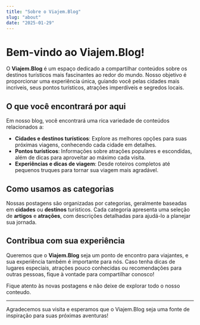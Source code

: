```yaml
---
title: "Sobre o Viajem.Blog"
slug: "about"
date: "2025-01-29"
---
```


# Bem-vindo ao Viajem.Blog!

O **Viajem.Blog** é um espaço dedicado a compartilhar conteúdos sobre os destinos turísticos mais fascinantes ao redor do mundo. Nosso objetivo é proporcionar uma experiência única, guiando você pelas cidades mais incríveis, seus pontos turísticos, atrações imperdíveis e segredos locais.

## O que você encontrará por aqui

Em nosso blog, você encontrará uma rica variedade de conteúdos relacionados a:

- **Cidades e destinos turísticos**: Explore as melhores opções para suas próximas viagens, conhecendo cada cidade em detalhes.
- **Pontos turísticos**: Informações sobre atrações populares e escondidas, além de dicas para aproveitar ao máximo cada visita.
- **Experiências e dicas de viagem**: Desde roteiros completos até pequenos truques para tornar sua viagem mais agradável.

## Como usamos as categorias

Nossas postagens são organizadas por categorias, geralmente baseadas em **cidades** ou **destinos** turísticos. Cada categoria apresenta uma seleção de **artigos** e **atrações**, com descrições detalhadas para ajudá-lo a planejar sua jornada.

## Contribua com sua experiência

Queremos que o **Viajem.Blog** seja um ponto de encontro para viajantes, e sua experiência também é importante para nós. Caso tenha dicas de lugares especiais, atrações pouco conhecidas ou recomendações para outras pessoas, fique à vontade para compartilhar conosco!

Fique atento às novas postagens e não deixe de explorar todo o nosso conteudo.

---

Agradecemos sua visita e esperamos que o Viajem.Blog seja uma fonte de inspiração para suas próximas aventuras!
